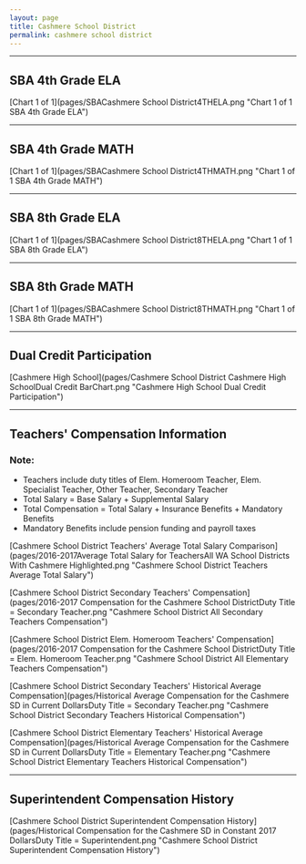 ```yaml
---
layout: page
title: Cashmere School District
permalink: cashmere school district
---
```




___

## SBA 4th Grade ELA

[Chart 1 of 1](pages/SBACashmere School District4THELA.png "Chart 1 of 1 SBA 4th Grade ELA")


___

## SBA 4th Grade MATH

[Chart 1 of 1](pages/SBACashmere School District4THMATH.png "Chart 1 of 1 SBA 4th Grade MATH")


___

## SBA 8th Grade ELA

[Chart 1 of 1](pages/SBACashmere School District8THELA.png "Chart 1 of 1 SBA 8th Grade ELA")


___

## SBA 8th Grade MATH

[Chart 1 of 1](pages/SBACashmere School District8THMATH.png "Chart 1 of 1 SBA 8th Grade MATH")


___

## Dual Credit Participation

[Cashmere High School](pages/Cashmere School District Cashmere High SchoolDual Credit BarChart.png "Cashmere High School Dual Credit Participation")


___

## Teachers' Compensation Information
### Note:
- Teachers include duty titles of Elem. Homeroom Teacher, Elem. Specialist Teacher, Other Teacher, Secondary Teacher
- Total Salary = Base Salary + Supplemental Salary
- Total Compensation = Total Salary + Insurance Benefits + Mandatory Benefits
- Mandatory Benefits include pension funding and payroll taxes

[Cashmere School District Teachers' Average Total Salary Comparison](pages/2016-2017Average Total Salary for TeachersAll WA School Districts With Cashmere Highlighted.png "Cashmere School District Teachers Average Total Salary")

[Cashmere School District Secondary Teachers' Compensation](pages/2016-2017 Compensation for the Cashmere School DistrictDuty Title = Secondary Teacher.png "Cashmere School District All Secondary Teachers Compensation")

[Cashmere School District Elem. Homeroom Teachers' Compensation](pages/2016-2017 Compensation for the Cashmere School DistrictDuty Title = Elem. Homeroom Teacher.png "Cashmere School District All Elementary Teachers Compensation")

[Cashmere School District Secondary Teachers' Historical Average Compensation](pages/Historical Average Compensation for the Cashmere SD in Current DollarsDuty Title = Secondary Teacher.png "Cashmere School District Secondary Teachers Historical Compensation")

[Cashmere School District Elementary Teachers' Historical Average Compensation](pages/Historical Average Compensation for the Cashmere SD in Current DollarsDuty Title = Elementary Teacher.png "Cashmere School District Elementary Teachers Historical Compensation")


___

## Superintendent Compensation History

[Cashmere School District Superintendent Compensation History](pages/Historical Compensation for the Cashmere SD in Constant 2017 DollarsDuty Title = Superintendent.png "Cashmere School District Superintendent Compensation History")

